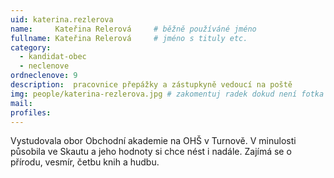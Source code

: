 ```yaml
---
uid: katerina.rezlerova
name:     Kateřina Relerová   	# běžně používáné jméno
fullname: Kateřina Relerová   	# jméno s tituly etc.
category:
  - kandidat-obec
  - neclenove
ordneclenove: 9  
description:  pracovnice přepážky a zástupkyně vedoucí na poště
img: people/katerina-rezlerova.jpg # zakomentuj radek dokud není fotka
mail:
profiles:
---
```


Vystudovala obor Obchodní akademie na OHŠ v Turnově. V minulosti působila ve Skautu a jeho hodnoty si chce nést i nadále. Zajímá se o přírodu, vesmír, četbu knih a hudbu.
